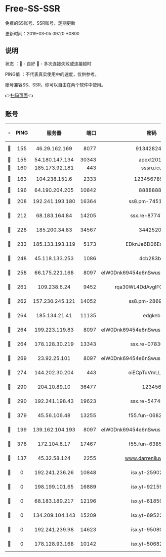 # Free-SS-SSR

免费的SS账号、SSR账号，定期更新

更新时间：2019-03-05 09:20 +0800

## 说明

状态     ：🙂 - 良好 🙁 - 多次连接失败或连接超时

PING值   ：不代表真实使用中的速度，仅供参考。

账号兼容SS、SSR，你可以自由在两个软件中使用。

👉[扫码页面](https://liesauer.github.io/free-ss-ssr.github.io/)👈

## 账号

|-|PING|服务器|端口|密码|加密方式|区域|
|:----:|:----:|:-----:|-----:|:----:|:----:|:----:|
|🙂|155|46.29.162.169|8077|9134282479|aes-256-cfb|RU|
|🙂|155|54.180.147.134|30343|apext2019|chacha20|KR|
|🙂|160|185.173.92.181|443|sssru.icu|rc4-md5|RU|
|🙂|163|104.238.151.6|2333|12345678900|aes-256-cfb|JP|
|🙂|196|64.190.204.205|10842|88888888|rc4-md5|US|
|🙂|208|192.241.193.180|16364|ss8.pm-74519137|aes-256-cfb|US|
|🙂|212|68.183.164.84|14205|ssx.re-87747678|aes-256-cfb|US|
|🙂|228|185.200.34.83|34567|34425208|aes-256-cfb|US|
|🙂|233|185.133.193.119|5173|EDknJe6D06EoWDaw|aes-256-cfb|US|
|🙂|248|45.118.133.253|1086|4cb283b8|aes-256-cfb|SG|
|🙂|258|66.175.221.168|8097|eIW0Dnk69454e6nSwuspv9DmS201tQ0D|aes-256-cfb|US|
|🙂|261|109.238.6.24|9452|rqa30WL4DdAvgIFG6Fs3znzTa|aes-256-cfb|FR|
|🙂|262|157.230.245.121|14052|ss8.pm-28692844|aes-256-cfb|SG|
|🙂|264|185.134.21.41|11135|edgkeb|aes-256-cfb|GB|
|🙂|264|199.223.119.83|8097|eIW0Dnk69454e6nSwuspv9DmS201tQ0D|aes-256-cfb|US|
|🙂|264|178.128.30.219|13343|ssx.re-07836021|aes-256-cfb|SG|
|🙂|269|23.92.25.101|8097|eIW0Dnk69454e6nSwuspv9DmS201tQ0D|aes-256-cfb|US|
|🙂|274|144.202.30.204|443|oiECpTuVmLLxk4Ts|aes-256-cfb|US|
|🙂|290|204.10.89.10|36477|123456|aes-256-cfb|US|
|🙂|290|192.241.198.43|19623|ssx.re-54745370|aes-256-cfb|US|
|🙂|379|45.56.106.48|13255|f55.fun-06824617|aes-256-cfb|US|
|🙂|199|139.162.104.193|8097|eIW0Dnk69454e6nSwuspv9DmS201tQ0D|aes-256-cfb|JP|
|🙂|376|172.104.6.17|17467|f55.fun-63855041|aes-256-cfb|US|
|🙁|137|45.32.58.124|2255|www.darrenliuwei.com|aes-256-cfb|JP|
|🙁|0|192.241.236.26|10848|isx.yt-25902740|aes-256-cfb|US|
|🙁|0|198.199.101.65|16889|isx.yt-92159574|aes-256-cfb|US|
|🙁|0|68.183.189.217|12196|isx.yt-61850087|aes-256-cfb|SG|
|🙁|0|134.209.104.143|15209|isx.yt-69522000|aes-256-cfb|SG|
|🙁|0|192.241.239.98|14623|isx.yt-95080154|aes-256-cfb|US|
|🙁|0|178.128.93.168|10142|isx.yt-50682573|aes-256-cfb|SG|
